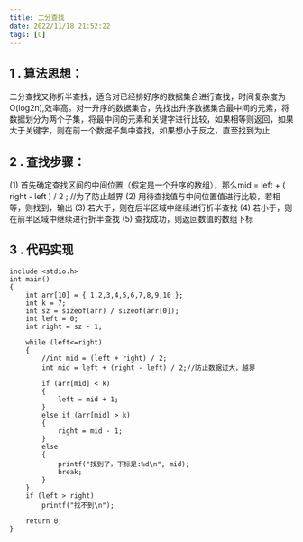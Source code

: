 ```yaml
---
title: 二分查找
date: 2022/11/18 21:52:22
tags: [C]
---
```

## 1 . 算法思想：

二分查找又称折半查找，适合对已经排好序的数据集合进行查找，时间复杂度为O(log2n),效率高。对一升序的数据集合，先找出升序数据集合最中间的元素，将数据划分为两个子集，将最中间的元素和关键字进行比较，如果相等则返回，如果大于关键字，则在前一个数据子集中查找，如果想小于反之，直至找到为止

## 2 . 查找步骤：

(1) 首先确定查找区间的中间位置（假定是一个升序的数组），那么mid = left + ( right - left ) / 2 ;
//为了防止越界
(2) 用待查找值与中间位置值进行比较，若相等，则找到，输出
(3) 若大于，则在后半区域中继续进行折半查找
(4) 若小于，则在前半区域中继续进行折半查找
(5) 查找成功，则返回数值的数组下标


## 3 . 代码实现
```
include <stdio.h>
int main()
{
	int arr[10] = { 1,2,3,4,5,6,7,8,9,10 };
	int k = 7;
	int sz = sizeof(arr) / sizeof(arr[0]);
	int left = 0;
	int right = sz - 1;

	while (left<=right)
	{
		//int mid = (left + right) / 2;
		int mid = left + (right - left) / 2;//防止数据过大，越界

		if (arr[mid] < k)
		{
			left = mid + 1;
		}
		else if (arr[mid] > k)
		{
			right = mid - 1;
		}
		else
		{
			printf("找到了，下标是:%d\n", mid);
			break;
		}
	}
	if (left > right)
		printf("找不到\n");

	return 0;
}



``` 